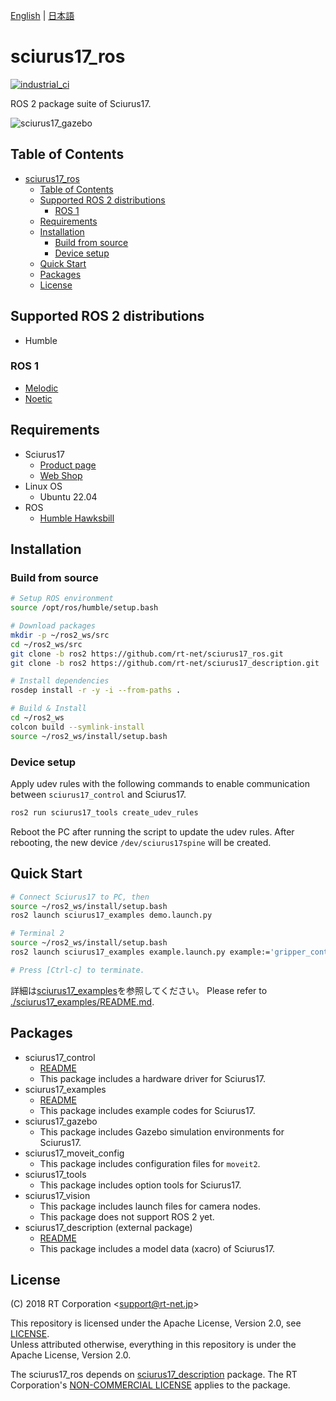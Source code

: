 [English](README.en.md) | [日本語](README.md)

# sciurus17_ros

[![industrial_ci](https://github.com/rt-net/sciurus17_ros/actions/workflows/industrial_ci.yml/badge.svg?branch=ros2)](https://github.com/rt-net/sciurus17_ros/actions/workflows/industrial_ci.yml)

ROS 2 package suite of Sciurus17.

![sciurus17_gazebo](https://rt-net.github.io/images/sciurus17/sciurus17_gazebo.png "sciurus17_gazebo")

## Table of Contents

- [sciurus17\_ros](#sciurus17_ros)
  - [Table of Contents](#table-of-contents)
  - [Supported ROS 2 distributions](#supported-ros-2-distributions)
    - [ROS 1](#ros-1)
  - [Requirements](#requirements)
  - [Installation](#installation)
    - [Build from source](#build-from-source)
    - [Device setup](#device-setup)
  - [Quick Start](#quick-start)
  - [Packages](#packages)
  - [License](#license)

## Supported ROS 2 distributions

- Humble

### ROS 1

- [Melodic](https://github.com/rt-net/sciurus17_ros/tree/master)
- [Noetic](https://github.com/rt-net/sciurus17_ros/tree/master)

## Requirements

- Sciurus17
  - [Product page](https://www.rt-net.jp/products/sciurus17)
  - [Web Shop](https://www.rt-shop.jp/index.php?main_page=product_info&products_id=3895&language=en)
- Linux OS
  - Ubuntu 22.04
- ROS
  - [Humble Hawksbill](https://docs.ros.org/en/humble/Installation.html)

## Installation

### Build from source

```sh
# Setup ROS environment
source /opt/ros/humble/setup.bash

# Download packages
mkdir -p ~/ros2_ws/src
cd ~/ros2_ws/src
git clone -b ros2 https://github.com/rt-net/sciurus17_ros.git
git clone -b ros2 https://github.com/rt-net/sciurus17_description.git

# Install dependencies
rosdep install -r -y -i --from-paths .

# Build & Install
cd ~/ros2_ws
colcon build --symlink-install
source ~/ros2_ws/install/setup.bash
```

### Device setup

Apply udev rules with the following commands to enable communication between `sciurus17_control` and Sciurus17.

```sh
ros2 run sciurus17_tools create_udev_rules
```

Reboot the PC after running the script to update the udev rules.
After rebooting, the new device `/dev/sciurus17spine` will be created.

## Quick Start

```sh
# Connect Sciurus17 to PC, then
source ~/ros2_ws/install/setup.bash
ros2 launch sciurus17_examples demo.launch.py

# Terminal 2
source ~/ros2_ws/install/setup.bash
ros2 launch sciurus17_examples example.launch.py example:='gripper_control'

# Press [Ctrl-c] to terminate.
```

詳細は[sciurus17_examples](./sciurus17_examples/README.md)を参照してください。
Please refer to [./sciurus17_examples/README.md](./sciurus17_examples/README.md).

## Packages

- sciurus17_control
  - [README](./sciurus17_control/README.md)
  - This package includes a hardware driver for Sciurus17.
- sciurus17_examples
  - [README](./sciurus17_examples/README.md)
  - This package includes example codes for Sciurus17.
- sciurus17_gazebo
  - This package includes Gazebo simulation environments for Sciurus17.
- sciurus17_moveit_config
  - This package includes configuration files for `moveit2`.
- sciurus17_tools
  - This package includes option tools for Sciurus17.
- sciurus17_vision
  - This package includes launch files for camera nodes.
  - This package does not support ROS 2 yet.
- sciurus17_description (external package)
  - [README](https://github.com/rt-net/sciurus17_description/blob/ros2/README.en.md)
  - This package includes a model data (xacro) of Sciurus17.

## License

(C) 2018 RT Corporation \<support@rt-net.jp\>

This repository is licensed under the Apache License, Version 2.0, see [LICENSE](./LICENSE).  
Unless attributed otherwise, everything in this repository is under the Apache License, Version 2.0.

The sciurus17_ros depends on [sciurus17_description](https://github.com/rt-net/sciurus17_description) package.
The RT Corporation's [NON-COMMERCIAL LICENSE](https://github.com/rt-net/sciurus17_description/blob/main/LICENSE) applies to the package.
